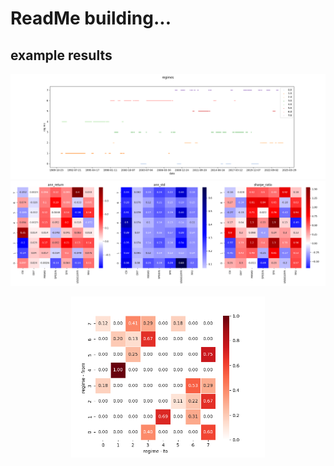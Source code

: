 # ReadMe building...

## example results
<img src="./example images/regimes.png" alt="regimes" />
<img src="./example images\returns_ana_within_regimes.png" alt="regimes" />
<p align="center">
<img src="./example images\transition matrix regime level.png" alt="regimes" width="310"/>
</p>
